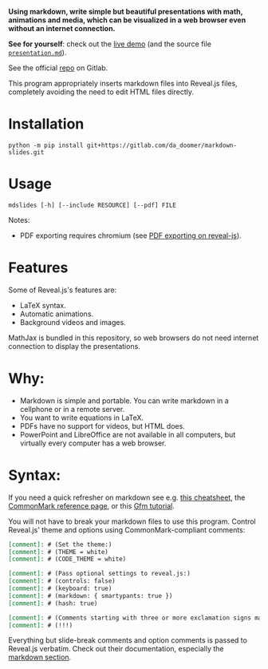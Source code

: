 **Using markdown, write simple but beautiful presentations with math,
animations and media, which can be visualized in a web browser even without
an internet connection.**

**See for yourself**: check out the [live demo](https://da_doomer.gitlab.io/markdown-slides) (and the source file [`presentation.md`](example/presentation.md)).

See the official [repo](https://gitlab.com/da_doomer/markdown-slides) on Gitlab.

This program appropriately inserts markdown files into Reveal.js files,
completely avoiding the need to edit HTML files directly.

# Installation

```
python -m pip install git+https://gitlab.com/da_doomer/markdown-slides.git
```

# Usage

```
mdslides [-h] [--include RESOURCE] [--pdf] FILE
```

Notes:

 - PDF exporting requires chromium (see [PDF exporting on
	 reveal-js](https://revealjs.com/pdf-export/)).

# Features

Some of Reveal.js's features are:

- LaTeX syntax.
- Automatic animations.
- Background videos and images.

MathJax is bundled in this repository, so web browsers do not need internet
connection to display the presentations.

# Why:

 - Markdown is simple and portable. You can write markdown in a cellphone or
 in a remote server.
 - You want to write equations in LaTeX.
 - PDFs have no support for videos, but HTML does.
 - PowerPoint and LibreOffice are not available in all computers, but virtually
 every computer has a web browser.

# Syntax:

If you need a quick refresher on markdown see e.g.
[this cheatsheet](https://www.markdownguide.org/cheat-sheet/), the
[CommonMark reference page](https://commonmark.org/help/), or this
[Gfm tutorial](https://guides.github.com/features/mastering-markdown/).

You will not have to break your markdown files to use this program. Control
Reveal.js' theme and options using CommonMark-compliant comments:

```md
[comment]: # (Set the theme:)
[comment]: # (THEME = white)
[comment]: # (CODE_THEME = white)

[comment]: # (Pass optional settings to reveal.js:)
[comment]: # (controls: false)
[comment]: # (keyboard: true)
[comment]: # (markdown: { smartypants: true })
[comment]: # (hash: true)

[comment]: # (Comments starting with three or more exclamation signs mark slide-breaks)
[comment]: # (!!!)
```

Everything but slide-break comments and option comments is passed to Reveal.js verbatim. Check out their documentation, especially the [markdown section](https://revealjs.com/markdown/).
